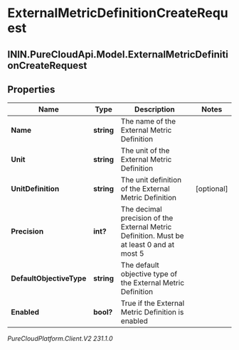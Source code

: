 # ExternalMetricDefinitionCreateRequest

## ININ.PureCloudApi.Model.ExternalMetricDefinitionCreateRequest

## Properties

|Name | Type | Description | Notes|
|------------ | ------------- | ------------- | -------------|
| **Name** | **string** | The name of the External Metric Definition | |
| **Unit** | **string** | The unit of the External Metric Definition | |
| **UnitDefinition** | **string** | The unit definition of the External Metric Definition | [optional] |
| **Precision** | **int?** | The decimal precision of the External Metric Definition. Must be at least 0 and at most 5 | |
| **DefaultObjectiveType** | **string** | The default objective type of the External Metric Definition | |
| **Enabled** | **bool?** | True if the External Metric Definition is enabled | |



_PureCloudPlatform.Client.V2 231.1.0_

